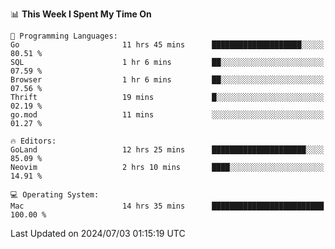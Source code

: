 <!--START_SECTION:waka-->
📊 **This Week I Spent My Time On** 

```text
💬 Programming Languages: 
Go                       11 hrs 45 mins      ████████████████████░░░░░   80.51 % 
SQL                      1 hr 6 mins         ██░░░░░░░░░░░░░░░░░░░░░░░   07.59 % 
Browser                  1 hr 6 mins         ██░░░░░░░░░░░░░░░░░░░░░░░   07.56 % 
Thrift                   19 mins             █░░░░░░░░░░░░░░░░░░░░░░░░   02.19 % 
go.mod                   11 mins             ░░░░░░░░░░░░░░░░░░░░░░░░░   01.27 % 

🔥 Editors: 
GoLand                   12 hrs 25 mins      █████████████████████░░░░   85.09 % 
Neovim                   2 hrs 10 mins       ████░░░░░░░░░░░░░░░░░░░░░   14.91 % 

💻 Operating System: 
Mac                      14 hrs 35 mins      █████████████████████████   100.00 % 
```


 Last Updated on 2024/07/03 01:15:19 UTC
<!--END_SECTION:waka-->
